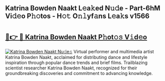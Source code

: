 ## Katrina Bowden Naakt L𝚎a𝚔ed N𝚞𝚍e - Part-6hM Vi𝚍𝚎o P𝚑𝚘tos - H𝚘𝚝 O𝚗𝚕yf𝚊ns L𝚎a𝚔s v1566

# <h2><a href="http://kf0kz9r.oniu.top/?m=Katrina+Bowden+Naakt">🔗👉 🔴 Katrina Bowden Naakt P𝚑ot𝚘𝚜 V𝚒d𝚎o</a></h2>

[![Katrina Bowden Naakt Nu𝚍e𝚜](https://i.imgur.com/0qMVB7G.gif)](http://kf0kz9r.oniu.top/?m=Katrina+Bowden+Naakt)
Virtual performer and multimedia artist Katrina Bowden Naakt, acclaimed for distributing dance and lifestyle inspiration through popular dance trends and brief films. Trailblazing scientist researcher Katrina Bowden Naakt, recognized for their groundbreaking discoveries and commitment to advancing knowledge.  
